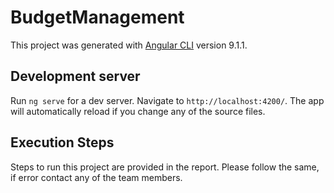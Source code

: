 # BudgetManagement

This project was generated with [Angular CLI](https://github.com/angular/angular-cli) version 9.1.1.

## Development server

Run `ng serve` for a dev server. Navigate to `http://localhost:4200/`. The app will automatically reload if you change any of the source files.

## Execution Steps

Steps to run this project are provided in the report. Please follow the same, if error contact any of the team members.
